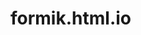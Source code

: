 # formik.html.io


<!DOCTYPE html>
<html lang="en">
    <script src="https://github.com/faussenouvelles/formik.js.io/blob/main/ella.formik.form.js"></script>
  <head>
    <meta charset="utf-8" />
    <meta
      name="viewport"
      content="width=device-width, initial-scale=1, shrink-to-fit=no"
    />
    <title>React App</title>
  </head>
  <body>
    <div id="root"></div>
    <!--
      This HTML file is a template.
      If you open it directly in the browser, you will see an empty page.
      You can add webfonts, meta tags, or analytics to this file.
      The build step will place the bundled scripts into the <body> tag.
      To begin the development, run `npm start` or `yarn start`.
      To create a production bundle, use `npm run build` or `yarn build`.
    -->
    <script>
    import React from "react";
// TODO: import useFormik from formik library
import { useFormik } from 'formik';

function App() {
  // TODO: add a const called formik assigned to useFormik()
  const formik = useFormik({
    initialValues: {
      email: "",
      password: "",
    },
    onSubmit: (values) => {
      alert("Login Successful");
    },
    validate: (values) => {
      let errors = {};
      if (!values.email) errors.email = "field required";
      if (!values.password) errors.password = "field required";
      return errors;
    },
  });
  

  return (
    <div>
      //<p>
        The app is ready! You can proceed with the task instructions. TODO:
        build you form here.
      </p>
      <form onSubmit={formik.handleSubmit}>
        <div>Email:</div>
        <input
        id="emailField"
        type="text"
        name="email"
        onChange={formik.handleChange}
        value={formik.values.email}
        />
        {formik.errors.email ? (
          <div id="emailError" style={{ color: red}}>
            {formik.errors.email}
          </div>
        ) : null}
        <div>Password:</div>
        <input 
        id="pswField"
        type="text"
        name="password"
        onChange={formik.handleChange}
        value={formike.value.password}
        />
        <br />
        {formik.errors.password ? (
          <div id="pswError" style={{ color: "red" }}>
            {formik.errors.password}
          </div>
        ) : null}
        <button id="submitBtn" type="submit">
          Submit
        </button>
      </form>
    </div>
  );
}

export default App;

    </script>
  </body>
</html>
